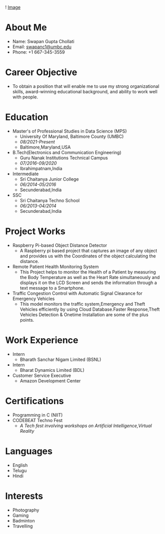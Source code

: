 ! [Image](1copy.jpg)

# About Me 
- Name: Swapan Gupta Chollati
- Email: swapanc1@umbc.edu
- Phone: +1 667-345-3559

# Career Objective
- To obtain a position that will enable me to use my strong organizational skills, award-winning educational
background, and ability to work well with people.

# Education
- Master's of Professional Studies in Data Science (MPS)
  - University Of Maryland, Baltimore County (UMBC)
  - *08/2021-Present*
  - Baltimore,Maryland,USA
- B.Tech(Electronics and Communication Engineering)
  - Guru Nanak Institutions Technical Campus
  - *07/2016-09/2020*
  - Ibrahimpatnam,India
- Intermediate
  - Sri Chaitanya Junior College
  - *06/2014-05/2016*
  - Secunderabad,India
- SSC
  - Sri Chaitanya Techno School
  - *06/2013-04/2014*
  - Secunderabad,India
# Project Works
- Raspberry Pi-based Object Distance Detector
  - A Raspberry pi based project that captures an image of any object and provides us with the Coordinates of the object calculating the distance.
- Remote Patient Health Monitoring System
  - This Project helps to monitor the Health of a Patient by measuring the Body Temperature as well as the Heart Rate simultaneously and displays it on the LCD Screen and sends the information through a text message to a Smartphone.
- Traffic Congestion Control with Automatic Signal Clearance for Emergency Vehicles
  - This model monitors the traffic system,Emergency and Theft Vehicles efficiently by using Cloud Database.Faster Response,Theft Vehicles Detection & Onetime Installation are some of the plus points.
# Work Experience
- Intern
  - Bharath Sanchar Nigam Limited (BSNL)
- Intern
  - Bharat Dynamics Limited (BDL)
- Customer Service Executive
  - Amazon Development Center
# Certifications
- Programming in C (NIIT)
- CODEBEAT Techno Fest
  - *A Tech fest involving workshops on Artificial Intelligence,Virtual Reality*
# Languages
- English
- Telugu
- Hindi 
# Interests
- Photography
- Gaming
- Badminton
- Travelling
    
